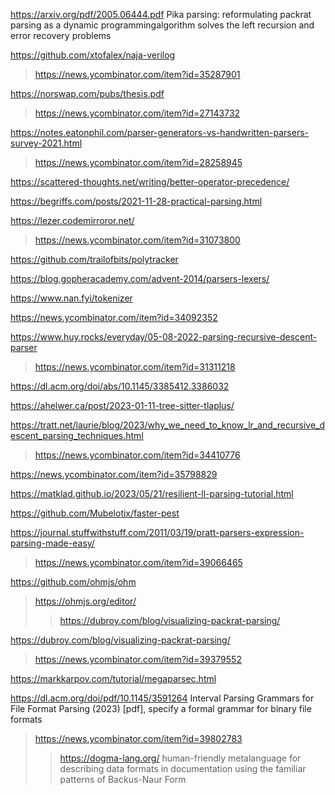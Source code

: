 https://arxiv.org/pdf/2005.06444.pdf Pika parsing: reformulating packrat parsing as a dynamic programmingalgorithm solves the left recursion and error recovery problems

https://github.com/xtofalex/naja-verilog
> https://news.ycombinator.com/item?id=35287901

https://norswap.com/pubs/thesis.pdf
> https://news.ycombinator.com/item?id=27143732

https://notes.eatonphil.com/parser-generators-vs-handwritten-parsers-survey-2021.html
> https://news.ycombinator.com/item?id=28258945

https://scattered-thoughts.net/writing/better-operator-precedence/

https://begriffs.com/posts/2021-11-28-practical-parsing.html

https://lezer.codemirroror.net/
> https://news.ycombinator.com/item?id=31073800

https://github.com/trailofbits/polytracker

https://blog.gopheracademy.com/advent-2014/parsers-lexers/

https://www.nan.fyi/tokenizer

https://news.ycombinator.com/item?id=34092352

https://www.huy.rocks/everyday/05-08-2022-parsing-recursive-descent-parser
> https://news.ycombinator.com/item?id=31311218

https://dl.acm.org/doi/abs/10.1145/3385412.3386032

https://ahelwer.ca/post/2023-01-11-tree-sitter-tlaplus/

https://tratt.net/laurie/blog/2023/why_we_need_to_know_lr_and_recursive_descent_parsing_techniques.html
> https://news.ycombinator.com/item?id=34410776

https://news.ycombinator.com/item?id=35798829

https://matklad.github.io/2023/05/21/resilient-ll-parsing-tutorial.html

https://github.com/Mubelotix/faster-pest

https://journal.stuffwithstuff.com/2011/03/19/pratt-parsers-expression-parsing-made-easy/
> https://news.ycombinator.com/item?id=39066465

https://github.com/ohmjs/ohm
> https://ohmjs.org/editor/
> > https://dubroy.com/blog/visualizing-packrat-parsing/

https://dubroy.com/blog/visualizing-packrat-parsing/
> https://news.ycombinator.com/item?id=39379552

https://markkarpov.com/tutorial/megaparsec.html
>

https://dl.acm.org/doi/pdf/10.1145/3591264 Interval Parsing Grammars for File Format Parsing (2023) [pdf], specify a formal grammar for binary file formats
> https://news.ycombinator.com/item?id=39802783
> > https://dogma-lang.org/ human-friendly metalanguage for describing data formats in documentation using the familiar patterns of Backus-Naur Form